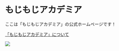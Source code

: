 # もじもじアカデミア
ここは「もじもじアカデミア」の公式ホームページです！

[「もじもじアカデミア」について](https://www.moji.page/academia/about)


<img class="mojimojiacademia_main" src="https://www.moji.page/academia/mojimojiacademia_logo.svg">
